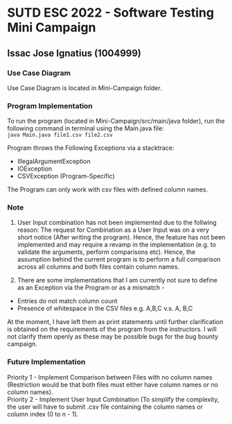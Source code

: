 # SUTD ESC 2022 - Software Testing Mini Campaign
## Issac Jose Ignatius (1004999)

### Use Case Diagram
Use Case Diagram is located in Mini-Campaign folder.

### Program Implementation
To run the program (located in Mini-Campaign/src/main/java folder), run the following command in terminal using the Main.java file: \
`java Main.java file1.csv file2.csv`

Program throws the Following Exceptions via a stacktrace:
- IllegalArgumentException
- IOException
- CSVException (Program-Specific)

The Program can only work with csv files with defined column names.

### Note 
1. User Input combination has not been implemented due to the follwing reason: The request for Combination as a User Input was on a very short notice (After writing the program). Hence, the feature has not been implemented and may require a revamp in the implementation (e.g. to validate the arguments, perform comparisons etc). Hence, the assumption behind the current program is to perform a full comparison across all columns and both files contain column names.

2. There are some implementations that I am currently not sure to define as an Exception via the Program or as a mismatch -
  - Entries do not match column count
  - Presence of whitespace in the CSV files e.g. A,B,C v.s. A, B,C

At the moment, I have left them as print statements until further clarification is obtained on the requirements of the program from the instructors. I will not clarify them openly as these may be possible bugs for the bug bounty campaign.

### Future Implementation
Priority 1 - Implement Comparison between Files with no column names (Restriction would be that both files must either have column names or no column names). \
Priority 2 - Implement User Input Combination (To simplify the complexity, the user will have to submit .csv file containing the column names or column index (0 to n - 1).
